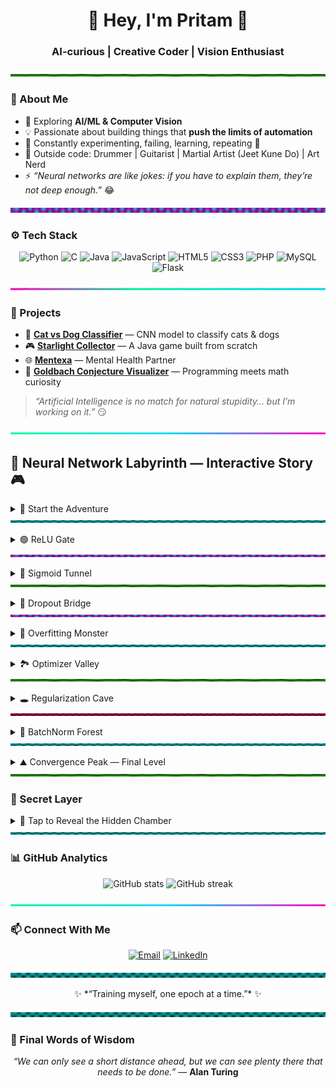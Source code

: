<h1 align="center">🤖 Hey, I'm Pritam 👋</h1>
<h3 align="center">AI-curious | Creative Coder | Vision Enthusiast </h3>

<img src="./assets/mainframe.svg" width="100%" height="4px" alt="neon divider"/>

### 🌌 About Me
- 🔭 Exploring **AI/ML & Computer Vision**  
- 💡 Passionate about building things that **push the limits of automation**  
- 🌱 Constantly experimenting, failing, learning, repeating 🚀  
- 🎵 Outside code: Drummer | Guitarist | Martial Artist (Jeet Kune Do) | Art Nerd  
- ⚡ *“Neural networks are like jokes: if you have to explain them, they’re not deep enough.”* 😂  

<img src="./assets/highfreq.svg" width="100%" height="8px" alt="neon divider"/>

### ⚙️ Tech Stack
<p align="center">
  <img src="https://img.shields.io/badge/Python-3776AB?style=for-the-badge&logo=python&logoColor=white" alt="Python"/>
  <img src="https://img.shields.io/badge/C-00599C?style=for-the-badge&logo=c&logoColor=white" alt="C"/>
  <img src="https://img.shields.io/badge/Java-007396?style=for-the-badge&logo=java&logoColor=white" alt="Java"/>
  <img src="https://img.shields.io/badge/JavaScript-F7DF1E?style=for-the-badge&logo=javascript&logoColor=black" alt="JavaScript"/>
  <img src="https://img.shields.io/badge/HTML5-E34F26?style=for-the-badge&logo=html5&logoColor=white" alt="HTML5"/>
  <img src="https://img.shields.io/badge/CSS3-1572B6?style=for-the-badge&logo=css3&logoColor=white" alt="CSS3"/>
  <img src="https://img.shields.io/badge/PHP-777BB4?style=for-the-badge&logo=php&logoColor=white" alt="PHP"/>
  <img src="https://img.shields.io/badge/MySQL-4479A1?style=for-the-badge&logo=mysql&logoColor=white" alt="MySQL"/>
  <img src="https://img.shields.io/badge/Flask-000000?style=for-the-badge&logo=flask&logoColor=white" alt="Flask"/>
</p>

<img src="./assets/glitch.svg" width="100%" height="4px" alt="neon divider"/>

### 🚀 Projects
- 🐶 **[Cat vs Dog Classifier](https://github.com/PritamTheCoder/Cats_vs_Dogs_CNN.git)** — CNN model to classify cats & dogs  
- 🎮 **[Starlight Collector](https://github.com/PritamTheCoder/Starlight_Collector.git)** — A Java game built from scratch  
- 🌐 **[Mentexa](https://github.com/PritamTheCoder/Mentexa.git)** — Mental Health Partner  
- 🔢 **[Goldbach Conjecture Visualizer](https://github.com/PritamTheCoder/GoldbachConjecture.git)** — Programming meets math curiosity  

> *“Artificial Intelligence is no match for natural stupidity… but I’m working on it.”* 😏  

<img src="./assets/divider-neon.svg" width="100%" height="4px" alt="neon divider"/>

## 🧠 Neural Network Labyrinth — Interactive Story 🎮

<details>
  <summary>🌟 Start the Adventure</summary>

  You wake up inside a **Neural Network Labyrinth** 🧠⚡.  
  Two glowing doors stand before you:

  - 🚪 [Go Left → ReLU Gate](#relu-gate)  
  - 🚪 [Go Right → Sigmoid Tunnel](#sigmoid-tunnel)

</details>

<img src="./assets/pulsebar.svg" width="100%" height="4px" alt="divider"/>

<a name="relu-gate"></a>
<details>
  <summary>🟢 ReLU Gate</summary>

  ⚡ *ZAP!* Energy surges through your neurons.  
  The gradients flow freely and the path brightens.

  Suddenly, two paths appear:
  - 🌉 [Cross Dropout Bridge](#dropout-bridge)  
  - 👾 [Face the Overfitting Monster](#overfitting-monster)

  🌀 **Easter Egg:** You spot a faint ghostly shape... it's **The Gradient Ghost**!  
  It whispers: *"Initialize wisely, or vanish like me..."* 👻

</details>

<img src="./assets/highfreq.svg" width="100%" height="4px" alt="divider"/>

<a name="sigmoid-tunnel"></a>
<details>
  <summary>🔴 Sigmoid Tunnel</summary>

  Oh no 😱 — you entered **Sigmoid Tunnel** and hit a **Vanishing Gradient** trap.  
  You wander in tiny decimal steps... until 🦸 **Adam Optimizer** swoops in.

  Two options lie ahead:
  - 🏞️ [Follow Adam through Optimizer Valley](#optimizer-valley)  
  - 🕳️ [Hide in Regularization Cave](#regularization-cave)

  🐱‍👓 **Easter Egg:** Suddenly, **Quantum Cat** appears! It’s both trained and untrained at the same time.  
  It gives you a mysterious tip: *“Collapse your loss wave wisely.”*

</details>

<img src="./assets/mainframe.svg" width="100%" height="4px" alt="divider"/>

<a name="dropout-bridge"></a>
<details>
  <summary>🌉 Dropout Bridge</summary>

  💫 The **Dropout Fairy** appears! She removes random planks from the bridge.  
  Your survival depends on your **random seed**… 🧪

  Possible outcomes:
  - 🎲 You slipped, but **BatchNorm** saved you mid-fall!  
  - 🎲 You walked flawlessly like a well-regularized model.  
  - 🎲 You fell… but **Quantum Cat** rewound time. 🐱‍👓✨

  ➡️ Proceed to:
  - 🌲 [BatchNorm Forest](#batchnorm-forest)

</details>

<img src="./assets/highfreq.svg" width="100%" height="4px" alt="divider"/>

<a name="overfitting-monster"></a>
<details>
  <summary>👾 Overfitting Monster</summary>

  The monster memorizes your every move! 😱  
  You summon **Early Stopping** ⏹️ to defeat it after 3 patience epochs.

  ➡️ Continue your journey:
  - 🌲 [BatchNorm Forest](#batchnorm-forest)

</details>

<img src="./assets/pulsebar.svg" width="100%" height="4px" alt="divider"/>

<a name="optimizer-valley"></a>
<details>
  <summary>🏞️ Optimizer Valley</summary>

  You ride Adam’s momentum 💨 through valleys and hills.  
  Suddenly, **Learning Rate Scheduler** slows you down...

  ➡️ Climb towards:
  - ⛰️ [Convergence Peak](#convergence-peak)

</details>

<img src="./assets/mainframe.svg" width="100%" height="4px" alt=" divider"/>

<a name="regularization-cave"></a>
<details>
  <summary>🕳️ Regularization Cave</summary>

  Inside, **L2 Regularizer** offers you a deal:  
  “Give me weight decay, and I’ll grant you generalization.” ✨

  ➡️ Emerge to:
  - ⛰️ [Convergence Peak](#convergence-peak)

</details>

<img src="./assets/red.svg" width="100%" height="4px" alt="red bar"/>

<a name="batchnorm-forest"></a>
<details>
  <summary>🌲 BatchNorm Forest</summary>

  The forest normalizes your steps 🌿.  
  Your learning stabilizes and accelerates. Ahead, a glowing peak rises…

  ➡️ Climb to:
  - ⛰️ [Convergence Peak](#convergence-peak)

</details>

<img src="./assets/pulsebar.svg" width="100%" height="4px" alt="pulse bar"/>

<a name="convergence-peak"></a>
<details>
  <summary>⛰️ Convergence Peak — Final Level</summary>

  🎯 You’ve reached the **Global Minimum**.  
  Your loss is low, your accuracy is high, and your soul is regularized. 🧘

  > 🧠 *“Training myself, one epoch at a time.”* ✨

  🥳 **Congratulations, Hero of the Labyrinth!**

</details>

<img src="./assets/mainframe.svg" width="100%" height="4px" alt="neon divider"/>

### 👻 Secret Layer
<details>
  <summary>🫣 Tap to Reveal the Hidden Chamber</summary>

       ⠀⠀⠀⠀⠀⠀⠀⠀⠀⠀⠀⠀⠀⠀⠀⠀⠀⠀⠀⠀⣀⣀⣀⣤⣤⣤⣶⣦⣤⣄⡀
       ⠀⠀⠀⠀⠀⠀⠀⠀⠀⠀⠀⠀⠀⠀⠀⠀⢀⣤⣶⣿⣿⣿⣿⣿⣿⣿⣿⣿⣿⣿⣿⣦⡀
       👻 "404 Gradient Not Found"  
       🤖 AI Pun: "Why did the neuron get fired?  
       ...Too many improper activations."

</details>

<img src="./assets/pulsebar.svg" width="100%" height="4px" alt="neon divider"/>

### 📊 GitHub Analytics
<p align="center">
  <img src="https://github-readme-stats.vercel.app/api?username=PritamTheCoder&show_icons=true&theme=radical" alt="GitHub stats" height="160"/>
  <img src="https://github-readme-streak-stats.herokuapp.com/?user=PritamTheCoder&theme=radical" alt="GitHub streak" height="160"/>
</p>

<img src="./assets/divider-neon.svg" width="100%" height="4px" alt="neon divider"/>

### 📫 Connect With Me
<p align="center">
  <a href="mailto:pritamthapaly0@gmail.com"><img src="https://img.shields.io/badge/Email-D14836?style=for-the-badge&logo=gmail&logoColor=white" alt="Email"/></a>
  <a href="https://www.linkedin.com/in/pritam-thapa-94640a32b/"><img src="https://img.shields.io/badge/LinkedIn-0A66C2?style=for-the-badge&logo=linkedin&logoColor=white" alt="LinkedIn"/></a>
</p>

<img src="./assets/pulsebar.svg" width="100%" height="8px" alt="neon divider"/>

<p align="center">✨ *“Training myself, one epoch at a time.”* ✨</p>

<img src="./assets/pulsebar.svg" width="100%" height="8px" alt="neon divider"/>

### 🧠 Final Words of Wisdom
<p align="center">
  <em>“We can only see a short distance ahead, but we can see plenty there that needs to be done.”</em>  
  — <strong>Alan Turing</strong>  
</p>
